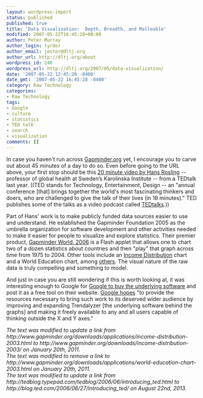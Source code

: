 ```yaml
---
layout: wordpress-import
status: published
published: true
title: 'Data Visualization:  Depth, Breadth, and Malleable'
modified: 2007-05-22T16:45:28+00:00
author: Peter Murray
author_login: lyrdor
author_email: jester@dltj.org
author_url: http://dltj.org/about
wordpress_id: 240
wordpress_url: http://dltj.org/2007/05/data-visualization/
date: '2007-05-22 12:45:28 -0400'
date_gmt: '2007-05-22 16:45:28 -0400'
category: Raw Technology
categories:
- Raw Technology
tags:
- Google
- culture
- statistics
- TED talk
- search
- visualization
comments: []
---
```

<p>In case you haven't run across <a href="http://www.gapminder.org/" title="Gapminder Foundation homepage">Gapminder.org</a> yet, I encourage you to carve out about 45 minutes of a day to do so.  Even before going to the URL above, your first stop should be this <a href="http://www.ted.com/index.php/talks/view/id/92" title="Video -  Hans Rosling: Debunking third-world myths with the best stats you&#039;ve ever seen">20 minute video by Hans Rosling</a> -- professor of global health at Sweden&rsquo;s Karolinska Institute -- from a TEDtalk last year.  ((TED stands for Technology, Entertainment, Design -- an "annual conference [that] brings together the world's most fascinating thinkers and doers, who are challenged to give the talk of their lives (in 18 minutes)."  TED publishes some of the talks as a video podcast called <a href="http://blog.ted.com/2006/06/27/introducing_ted/" title="TED Blog: Introducing TEDTalks">TEDtalks</a>.))</p>
<p>Part of Hans' work is to make publicly funded data sources easier to use and understand.  He established the Gapminder Foundation 2005 as the umbrella organization for software development and other activities needed to make it easier for people to visualize and explore statistics.  Their premier product, <a href="http://tools.google.com/gapminder/" title="The Gapminder World 2006, beta">Gapminder World, 2006</a> is a Flash applet that allows one to chart two of a dozen statistics about countries and then "play" that graph across time from 1975 to 2004.  Other tools include an <a href="http://www.gapminder.org/downloads/income-distribution-2003/" title="Gapminder - Income Distribution, 2003">Income Distribution</a> chart and a <span class="removed_link" title="http://www.gapminder.org/downloads/applications/world-education-chart-2003.html">World Education</span> chart, among <a href="http://www.gapminder.org/downloads/applications/" title="http://www.gapminder.org/downloads/applications/">others</a>.  The visual nature of the raw data is truly compelling and something to model.</p>
<p>And just in case you are still wondering if this is worth looking at, it was interesting enough to Google for <a href="http://www.thelocal.se/6725/20070318/" title="">Google to buy the underlying software</a> and post it as a free tool on their website.  <a href="http://googleblog.blogspot.com/2007/03/world-in-motion.html" title="Official Google Blog: A world in motion">Google hopes</a> "to provide the resources necessary to bring such work to its deserved wider audience by improving and expanding Trendalyzer [the underlying software behind the graphs] and making it freely available to any and all users capable of thinking outside the X and Y axes."
<p style="padding:0;margin:0;font-style:italic;">The text was modified to update a link from http://www.gapminder.org/downloads/applications/income-distribution-2003.html to http://www.gapminder.org/downloads/income-distribution-2003/ on January 20th, 2011.</p>
<p style="padding:0;margin:0;font-style:italic;" class="removed_link">The text was modified to remove a link to http://www.gapminder.org/downloads/applications/world-education-chart-2003.html on January 20th, 2011.</p>
<p style="padding:0;margin:0;font-style:italic;">The text was modified to update a link from http://tedblog.typepad.com/tedblog/2006/06/introducing_ted.html to http://blog.ted.com/2006/06/27/introducing_ted/ on August 22nd, 2013.</p>
